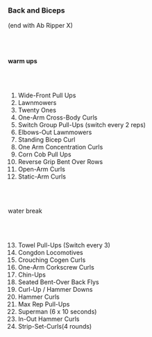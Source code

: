 <h3>Back and Biceps </h3>
(end with Ab Ripper X)

<br>
<br/>
<br>
</br>

<b> warm ups</b>

<br>
</br>

1. Wide-Front Pull Ups
2. Lawnmowers
3. Twenty Ones
4. One-Arm Cross-Body Curls
5. Switch Group Pull-Ups (switch every 2 reps)
6. Elbows-Out Lawnmowers 
7. Standing Bicep Curl
8. One Arm Concentration Curls
9. Corn Cob Pull Ups
10. Reverse Grip Bent Over Rows
11. Open-Arm Curls
12. Static-Arm Curls

<br>
</br>

water break

<br>
</br>

13. Towel Pull-Ups (Switch every 3)
14. Congdon Locomotives
15. Crouching Cogen Curls
16. One-Arm Corkscrew Curls
17. Chin-Ups
18. Seated Bent-Over Back Flys
19. Curl-Up / Hammer Downs
20. Hammer Curls 
21. Max Rep Pull-Ups
22. Superman (6 x 10 seconds)
23. In-Out Hammer Curls 
24. Strip-Set-Curls(4 rounds) 
